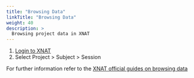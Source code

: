 ```yaml
---
title: "Browsing Data"
linkTitle: "Browsing Data"
weight: 40
description: >
  Browsing project data in XNAT
---
```


1. [Login to XNAT](/docs/user-guides/login-to-xnat)
2. Select Project > Subject > Session 

For further information refer to the [XNAT official guides on browsing data](https://wiki.xnat.org/documentation/how-to-use-xnat/using-the-standard-search/browsing-data-types
)